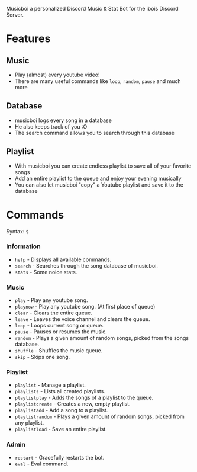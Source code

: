 Musicboi a personalized Discord Music & Stat Bot for the ibois Discord Server.

# Features

## Music

- Play (almost) every youtube video!
- There are many useful commands like `loop`, `random`, `pause` and much more

## Database

- musicboi logs every song in a database
- He also keeps track of you :O
- The search command allows you to search through this database

## Playlist

- With musicboi you can create endless playlist to save all of your favorite songs
- Add an entire playlist to the queue and enjoy your evening musically
- You can also let musicboi "copy" a Youtube playlist and save it to the database

# Commands

Syntax: `$`

### Information

- `help` - Displays all available commands.
- `search` - Searches through the song database of musicboi.
- `stats` - Some noice stats.

### Music

- `play` - Play any youtube song.
- `playnow` - Play any youtube song. (At first place of queue)
- `clear` - Clears the entire queue.
- `leave` - Leaves the voice channel and clears the queue.
- `loop` - Loops current song or queue.
- `pause` - Pauses or resumes the music.
- `random` - Plays a given amount of random songs, picked from the songs database.
- `shuffle` - Shuffles the music queue.
- `skip` - Skips one song.

### Playlist

- `playlist` - Manage a playlist.
- `playlists` - Lists all created playlists.
- `playlistplay` - Adds the songs of a playlist to the queue.
- `playlistcreate` - Creates a new, empty playlist.
- `playlistadd` - Add a song to a playlist.
- `playlistrandom` - Plays a given amount of random songs, picked from any playlist.
- `playlistload` - Save an entire playlist.

### Admin

- `restart` - Gracefully restarts the bot.
- `eval` - Eval command.
